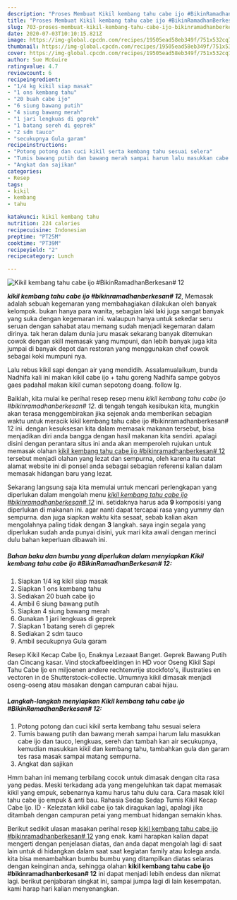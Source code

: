 ```yaml
---
description: "Proses Membuat Kikil kembang tahu cabe ijo #BikinRamadhanBerkesan# 12, Enak Banget"
title: "Proses Membuat Kikil kembang tahu cabe ijo #BikinRamadhanBerkesan# 12, Enak Banget"
slug: 703-proses-membuat-kikil-kembang-tahu-cabe-ijo-bikinramadhanberkesan-12-enak-banget
date: 2020-07-03T10:10:15.821Z
image: https://img-global.cpcdn.com/recipes/19505ead58eb349f/751x532cq70/kikil-kembang-tahu-cabe-ijo-bikinramadhanberkesan-12-foto-resep-utama.jpg
thumbnail: https://img-global.cpcdn.com/recipes/19505ead58eb349f/751x532cq70/kikil-kembang-tahu-cabe-ijo-bikinramadhanberkesan-12-foto-resep-utama.jpg
cover: https://img-global.cpcdn.com/recipes/19505ead58eb349f/751x532cq70/kikil-kembang-tahu-cabe-ijo-bikinramadhanberkesan-12-foto-resep-utama.jpg
author: Sue McGuire
ratingvalue: 4.7
reviewcount: 6
recipeingredient:
- "1/4 kg kikil siap masak"
- "1 ons kembang tahu"
- "20 buah cabe ijo"
- "6 siung bawang putih"
- "4 siung bawang merah"
- "1 jari lengkuas di geprek"
- "1 batang sereh di geprek"
- "2 sdm tauco"
- "secukupnya Gula garam"
recipeinstructions:
- "Potong potong dan cuci kikil serta kembang tahu sesuai selera"
- "Tumis bawang putih dan bawang merah sampai harum lalu masukkan cabe ijo dan tauco, lengkuas, sereh dan tambah kan air secukupnya, kemudian masukkan kikil dan kembang tahu, tambahkan gula dan garam tes rasa masak sampai matang sempurna."
- "Angkat dan sajikan"
categories:
- Resep
tags:
- kikil
- kembang
- tahu

katakunci: kikil kembang tahu 
nutrition: 224 calories
recipecuisine: Indonesian
preptime: "PT25M"
cooktime: "PT39M"
recipeyield: "2"
recipecategory: Lunch

---
```



![Kikil kembang tahu cabe ijo #BikinRamadhanBerkesan# 12](https://img-global.cpcdn.com/recipes/19505ead58eb349f/751x532cq70/kikil-kembang-tahu-cabe-ijo-bikinramadhanberkesan-12-foto-resep-utama.jpg)

<b><i>kikil kembang tahu cabe ijo #bikinramadhanberkesan# 12</i></b>, Memasak adalah sebuah kegemaran yang membahagiakan dilakukan oleh banyak kelompok. bukan hanya para wanita, sebagian laki laki juga sangat banyak yang suka dengan kegemaran ini. walaupun hanya untuk sekedar seru seruan dengan sahabat atau memang sudah menjadi kegemaran dalam dirinya. tak heran dalam dunia juru masak sekarang banyak ditemukan cowok dengan skill memasak yang mumpuni, dan lebih banyak juga kita jumpai di banyak depot dan restoran yang menggunakan chef cowok sebagai koki mumpuni nya.

Lalu rebus kikil sapi dengan air yang mendidih. Assalamualaikum, bunda Nadhifa kali ini makan kikil cabe ijo + tahu goreng Nadhifa sampe gobyos gaes padahal makan kikil cuman sepotong doang. follow Ig.

Baiklah, kita mulai ke perihal resep resep menu <i>kikil kembang tahu cabe ijo #bikinramadhanberkesan# 12</i>. di tengah tengah kesibukan kita, mungkin akan terasa menggembirakan jika sejenak anda memberikan sebagian waktu untuk meracik kikil kembang tahu cabe ijo #bikinramadhanberkesan# 12 ini. dengan kesuksesan kita dalam memasak makanan tersebut, bisa menjadikan diri anda bangga dengan hasil makanan kita sendiri. apalagi disini dengan perantara situs ini anda akan memperoleh rujukan untuk memasak olahan <u>kikil kembang tahu cabe ijo #bikinramadhanberkesan# 12</u> tersebut menjadi olahan yang lezat dan sempurna, oleh karena itu catat alamat website ini di ponsel anda sebagai sebagian referensi kalian dalam memasak hidangan baru yang lezat.


Sekarang langsung saja kita memulai untuk mencari perlengkapan yang diperlukan dalam mengolah menu <u><i>kikil kembang tahu cabe ijo #bikinramadhanberkesan# 12</i></u> ini. setidaknya harus ada <b>9</b> komposisi yang diperlukan di makanan ini. agar nanti dapat tercapai rasa yang yummy dan sempurna. dan juga siapkan waktu kita sesaat, sebab kalian akan mengolahnya paling tidak dengan <b>3</b> langkah. saya ingin segala yang diperlukan sudah anda punyai disini, yuk mari kita awali dengan merinci dulu bahan keperluan dibawah ini.

<!--inarticleads1-->

##### Bahan baku dan bumbu yang diperlukan dalam menyiapkan Kikil kembang tahu cabe ijo #BikinRamadhanBerkesan# 12:

1. Siapkan 1/4 kg kikil siap masak
1. Siapkan 1 ons kembang tahu
1. Sediakan 20 buah cabe ijo
1. Ambil 6 siung bawang putih
1. Siapkan 4 siung bawang merah
1. Gunakan 1 jari lengkuas di geprek
1. Siapkan 1 batang sereh di geprek
1. Sediakan 2 sdm tauco
1. Ambil secukupnya Gula garam


Resep Kikil Kecap Cabe Ijo, Enaknya Lezaaat Banget. Geprek Bawang Putih dan Cincang kasar. Vind stockafbeeldingen in HD voor Oseng Kikil Sapi Tahu Cabe Ijo en miljoenen andere rechtenvrije stockfoto&#39;s, illustraties en vectoren in de Shutterstock-collectie. Umumnya kikil dimasak menjadi oseng-oseng atau masakan dengan campuran cabai hijau. 

<!--inarticleads2-->

##### Langkah-langkah menyiapkan Kikil kembang tahu cabe ijo #BikinRamadhanBerkesan# 12:

1. Potong potong dan cuci kikil serta kembang tahu sesuai selera
1. Tumis bawang putih dan bawang merah sampai harum lalu masukkan cabe ijo dan tauco, lengkuas, sereh dan tambah kan air secukupnya, kemudian masukkan kikil dan kembang tahu, tambahkan gula dan garam tes rasa masak sampai matang sempurna.
1. Angkat dan sajikan


Hmm bahan ini memang terbilang cocok untuk dimasak dengan cita rasa yang pedas. Meski terkadang ada yang mengeluhkan tak dapat memasak kikil yang empuk, sebenarnya kamu harus tahu dulu cara. Cara masak kikil tahu cabe ijo empuk &amp; anti bau. Rahasia Sedap Sedap Tumis Kikil Kecap Cabe Ijo. ID - Kelezatan kikil cabe ijo tak diragukan lagi, apalagi jika ditambah dengan campuran petai yang membuat hidangan semakin khas. 

Berikut sedikit ulasan masakan perihal resep <u>kikil kembang tahu cabe ijo #bikinramadhanberkesan# 12</u> yang enak. kami harapkan kalian dapat mengerti dengan penjelasan diatas, dan anda dapat mengolah lagi di saat lain untuk di hidangkan dalam saat saat kegiatan family atau kolega anda. kita bisa menambahkan bumbu bumbu yang ditampilkan diatas selaras dengan keinginan anda, sehingga olahan <b>kikil kembang tahu cabe ijo #bikinramadhanberkesan# 12</b> ini dapat menjadi lebih endess dan nikmat lagi. berikut penjabaran singkat ini, sampai jumpa lagi di lain kesempatan. kami harap hari kalian menyenangkan.
